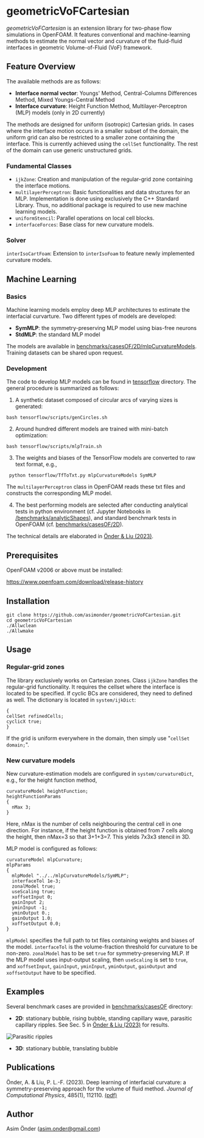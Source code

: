 # geometricVoFCartesian
*geometricVoFCartesian* is an extension library for two-phase flow simulations in OpenFOAM. It features conventional and machine-learning methods to estimate the normal vector and curvature of the fluid-fluid interfaces in geometric Volume-of-Fluid (VoF) framework. 

## Feature Overview
The available methods are as follows:
- **Interface normal vector**: Youngs' Method, Central-Columns Differences Method, Mixed Youngs-Central Method
- **Interface curvature**: Height Function Method, Multilayer-Perceptron (MLP) models (only in 2D currently)

The methods are designed for uniform (isotropic) Cartesian grids. In cases where the interface motion occurs in a smaller subset of the domain, the uniform grid can also be restricted to a smaller zone containing the interface. This is currently achieved using the ```cellSet``` functionality. The rest of the domain can use generic unstructured grids. 

### Fundamental Classes
- ```ijkZone```: Creation and manipulation of the regular-grid zone containing the interface motions.
- ```multilayerPerceptron```: Basic functionalities and data structures for an MLP. Implementation is done using exclusively the C++ Standard Library. Thus, no additional package is required to use new machine learning models.  
- ```uniformStencil```: Parallel operations on local cell blocks.
- ```interfaceForces```: Base class for new curvature models.

### Solver
```interIsoCartFoam```: Extension to ```interIsoFoam``` to feature newly implemented curvature models.

## Machine Learning
### Basics
Machine learning models employ deep MLP architectures to estimate the interfacial curvarture. Two different types of models are developed: 
- **SymMLP**: the symmetry-preserving MLP model using bias-free neurons
- **StdMLP**: the standard MLP model

The models are available in [benchmarks/casesOF/2D/mlpCurvatureModels](https://github.com/asimonder/geometricVoFCartesian/tree/main/benchmarks/casesOF/2D/mlpCurvatureModels).  Training datasets can be shared upon request.

### Development 

The code to develop MLP models can be found in [tensorflow](https://github.com/asimonder/geometricVoFCartesian/tree/main/tensorflow) directory. The general procedure is summarized as follows: 
1.  A synthetic dataset composed of circular arcs of varying sizes is generated:

```bash tensorflow/scripts/genCircles.sh```


2. Around hundred different models are trained with mini-batch optimization:

```bash tensorflow/scripts/mlpTrain.sh```

3. The weights and biases of the TensorFlow models are converted to raw text format, e.g.,

``` python tensorflow/TfToTxt.py mlpCurvatureModels SymMLP```

The ```multilayerPerceptron``` class in OpenFOAM reads these txt files and constructs the corresponding MLP model.

4. The best performing models are selected after conducting analytical tests in python environment (cf. Jupyter Notebooks in [/benchmarks/analyticShapes](https://github.com/asimonder/geometricVoFCartesian/tree/main/benchmarks/analyticShapes)), and standard benchmark tests in OpenFOAM (cf. [benchmarks/casesOF/2D](https://github.com/asimonder/geometricVoFCartesian/tree/main/benchmarks/analyticShapes)). 

The technical details are elaborated in [Önder & Liu (2023)](https://www.dropbox.com/s/7u9v05ejmipdgfn/Onder_Liu_JCP2023.pdf?dl=0). 

## Prerequisites
OpenFOAM v2006 or above must be installed:

https://www.openfoam.com/download/release-history
## Installation
```
git clone https://github.com/asimonder/geometricVoFCartesian.git
cd geometricVoFCartesian
./Allwclean
./Allwmake
```

## Usage
### Regular-grid zones
The library exclusively works on Cartesian zones. Class ```ijkZone``` handles the regular-grid functionality. It requires the cellset where the interface is located to be specified. If cyclic BCs are considered, they need to defined as well. The dictionary is located in ```system/ijkDict```:

```
{
cellSet refinedCells;
cyclicX true;
}
```
If the grid is uniform everywhere in the domain, then simply use "```cellSet domain;```".

### New curvature models
New curvature-estimation models are configured in ```system/curvatureDict```, e.g., for the height function method,

```
curvatureModel heightFunction;
heightFunctionParams
{
  nMax 3;
}
```

Here, nMax is the number of cells neighbouring the central cell in one direction. For instance, if the height function is obtained from 7 cells along the height, then nMax=3 so that 3+1+3=7. This yields 7x3x3 stencil in 3D.

MLP model is configured as follows:

```
curvatureModel mlpCurvature;
mlpParams
{
  mlpModel "../../mlpCurvatureModels/SymMLP";
  interfaceTol 1e-3;
  zonalModel true;
  useScaling true;
  xoffsetInput 0;
  gainInput 2;
  yminInput -1;
  yminOutput 0.;
  gainOutput 1.0;
  xoffsetOutput 0.0;
}
```
```mlpModel``` specifies the full path to txt files containing weights and biases of the model. ```interfaceTol``` is the volume-fraction threshold for curvature to be non-zero. ```zonalModel``` has to be set ```true``` for symmetry-preserving MLP. If the MLP model uses input-output scaling, then ```useScaling``` is set to ```true```, and ```xoffsetInput```, ```gainInput```, ```yminInput```, ```yminOutput```, ```gainOutput``` and ```xoffsetOutput``` have to be specified.

## Examples 
Several benchmark cases are provided in [benchmarks/casesOF](https://github.com/asimonder/geometricVoFCartesian/tree/main/benchmarks/casesOF) directory:
- **2D**: stationary bubble, rising bubble, standing capillary wave, parasitic capillary ripples. See Sec. 5 in [Önder & Liu (2023)](https://www.dropbox.com/s/7u9v05ejmipdgfn/Onder_Liu_JCP2023.pdf?dl=0) for results.

![Parasitic ripples](./benchmarks/casesOF/2D/parasiticRipples/GCapillaryWave.gif)

- **3D**: stationary bubble, translating bubble

## Publications 
 Önder, A. & Liu, P. L.-F. (2023). Deep learning of interfacial curvature: a symmetry-preserving approach for the volume of fluid method. *Journal of Computational Physics*, 485(1), 112110. [(pdf)](https://www.dropbox.com/s/7u9v05ejmipdgfn/Onder_Liu_JCP2023.pdf?dl=0)

## Author
Asim Önder (asim.onder@gmail.com)
